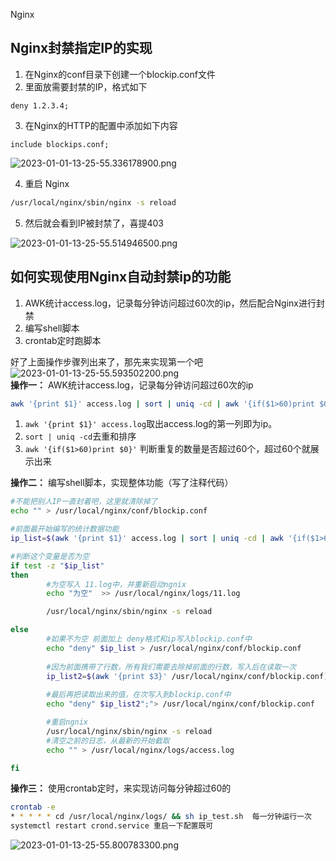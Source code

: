 Nginx
<a name="XOYsC"></a>
## Nginx封禁指定IP的实现

1. 在Nginx的conf目录下创建一个blockip.conf文件
2. 里面放需要封禁的IP，格式如下
```nginx
deny 1.2.3.4;
```

3. 在Nginx的HTTP的配置中添加如下内容
```nginx
include blockips.conf;
```
![2023-01-01-13-25-55.336178900.png](https://cdn.nlark.com/yuque/0/2023/png/396745/1672550847231-b6026bc8-2364-4d2b-9e2d-957869aa2954.png#averageHue=%23070404&clientId=ub429ecab-f2e3-4&from=ui&id=u0d3447a6&originHeight=445&originWidth=862&originalType=binary&ratio=1&rotation=0&showTitle=false&size=26129&status=done&style=none&taskId=u6c32bef0-da45-4a44-9c8d-54d6294b6d4&title=)

4. 重启 Nginx
```bash
/usr/local/nginx/sbin/nginx -s reload
```

5. 然后就会看到IP被封禁了，喜提403

![2023-01-01-13-25-55.514946500.png](https://cdn.nlark.com/yuque/0/2023/png/396745/1672550847244-65c4d338-267c-431f-b4f4-577e9558565a.png#averageHue=%23fefefe&clientId=ub429ecab-f2e3-4&from=ui&id=vQswu&originHeight=698&originWidth=1209&originalType=binary&ratio=1&rotation=0&showTitle=false&size=13596&status=done&style=none&taskId=u428cc77d-746b-47cb-a1eb-216326ced9d&title=)
<a name="LVmjy"></a>
## 如何实现使用Nginx自动封禁ip的功能

1. AWK统计access.log，记录每分钟访问超过60次的ip，然后配合Nginx进行封禁
2. 编写shell脚本
3. crontab定时跑脚本

好了上面操作步骤列出来了，那先来实现第一个吧<br />![2023-01-01-13-25-55.593502200.png](https://cdn.nlark.com/yuque/0/2023/png/396745/1672550948367-08f35490-bb4d-4916-bed4-7024b060f0cd.png#averageHue=%231c0e0c&clientId=ub429ecab-f2e3-4&from=ui&id=ARFE6&originHeight=306&originWidth=1041&originalType=binary&ratio=1&rotation=0&showTitle=false&size=33872&status=done&style=none&taskId=u0c868c15-9874-438e-a9e2-62b6fa5c926&title=)<br />**操作一：** AWK统计access.log，记录每分钟访问超过60次的ip
```bash
awk '{print $1}' access.log | sort | uniq -cd | awk '{if($1>60)print $0}'
```

1. `awk '{print $1}' access.log`取出access.log的第一列即为ip。
2. `sort | uniq -cd`去重和排序
3. `awk '{if($1>60)print $0}'` 判断重复的数量是否超过60个，超过60个就展示出来

**操作二：** 编写shell脚本，实现整体功能（写了注释代码）
```bash
#不能把别人IP一直封着吧，这里就清除掉了
echo "" > /usr/local/nginx/conf/blockip.conf

#前面最开始编写的统计数据功能
ip_list=$(awk '{print $1}' access.log | sort | uniq -cd | awk '{if($1>60)print $0}')

#判断这个变量是否为空
if test -z "$ip_list"
then
        #为空写入 11.log中，并重新启动ngnix
        echo "为空"  >> /usr/local/nginx/logs/11.log

        /usr/local/nginx/sbin/nginx -s reload

else
        #如果不为空 前面加上 deny格式和ip写入blockip.conf中
        echo "deny" $ip_list > /usr/local/nginx/conf/blockip.conf
    
        #因为前面携带了行数，所有我们需要去除掉前面的行数，写入后在读取一次
        ip_list2=$(awk '{print $3}' /usr/local/nginx/conf/blockip.conf)
        
        #最后再把读取出来的值，在次写入到blockip.conf中
        echo "deny" $ip_list2";"> /usr/local/nginx/conf/blockip.conf

        #重启ngnix
        /usr/local/nginx/sbin/nginx -s reload
        #清空之前的日志，从最新的开始截取
        echo "" > /usr/local/nginx/logs/access.log

fi
```
**操作三：** 使用crontab定时，来实现访问每分钟超过60的
```bash
crontab -e 
* * * * * cd /usr/local/nginx/logs/ && sh ip_test.sh  每一分钟运行一次
systemctl restart crond.service 重启一下配置既可
```
![2023-01-01-13-25-55.800783300.png](https://cdn.nlark.com/yuque/0/2023/png/396745/1672550948364-8a899822-2ae1-48eb-91c6-a1e22cb582f7.png#averageHue=%23140c0b&clientId=ub429ecab-f2e3-4&from=ui&id=ua9d37975&originHeight=182&originWidth=1320&originalType=binary&ratio=1&rotation=0&showTitle=false&size=10563&status=done&style=none&taskId=u19739a1b-75dd-44d8-a793-2cc15f38e38&title=)
